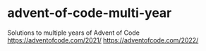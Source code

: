 # advent-of-code-multi-year

Solutions to multiple years of Advent of Code
https://adventofcode.com/2021/
https://adventofcode.com/2022/
